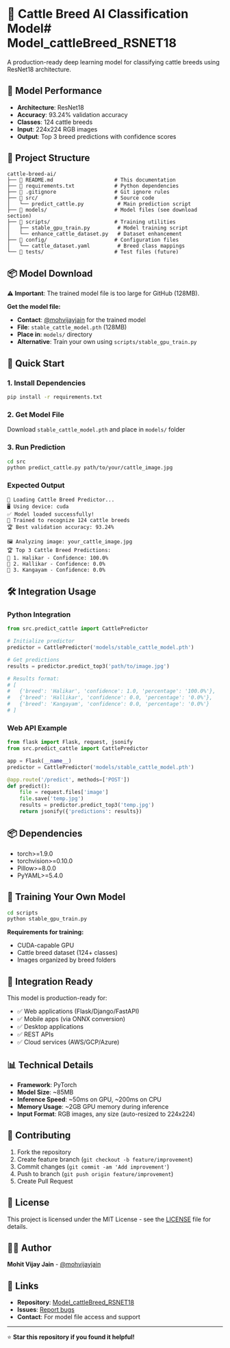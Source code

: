 # 🐄 Cattle Breed AI Classification Model# Model_cattleBreed_RSNET18

A production-ready deep learning model for classifying cattle breeds using ResNet18 architecture.

## 🎯 Model Performance
- **Architecture**: ResNet18
- **Accuracy**: 93.24% validation accuracy  
- **Classes**: 124 cattle breeds
- **Input**: 224x224 RGB images
- **Output**: Top 3 breed predictions with confidence scores

## 📁 Project Structure

```
cattle-breed-ai/
├── 📄 README.md                    # This documentation
├── 📄 requirements.txt             # Python dependencies
├── 📄 .gitignore                   # Git ignore rules
├── 📁 src/                         # Source code
│   └── predict_cattle.py           # Main prediction script
├── 📁 models/                      # Model files (see download section)
├── 📁 scripts/                     # Training utilities
│   ├── stable_gpu_train.py         # Model training script
│   └── enhance_cattle_dataset.py   # Dataset enhancement
├── 📁 config/                      # Configuration files
│   └── cattle_dataset.yaml         # Breed class mappings
└── 📁 tests/                       # Test files (future)
```

## 📦 Model Download

**⚠️ Important**: The trained model file is too large for GitHub (128MB).

**Get the model file:**
- **Contact**: [@mohvijayjain](https://github.com/mohvijayjain) for the trained model
- **File**: `stable_cattle_model.pth` (128MB)
- **Place in**: `models/` directory
- **Alternative**: Train your own using `scripts/stable_gpu_train.py`

## 🚀 Quick Start

### 1. Install Dependencies
```bash
pip install -r requirements.txt
```

### 2. Get Model File
Download `stable_cattle_model.pth` and place in `models/` folder

### 3. Run Prediction
```bash
cd src
python predict_cattle.py path/to/your/cattle_image.jpg
```

### Expected Output
```
🐄 Loading Cattle Breed Predictor...
🖥️ Using device: cuda
✅ Model loaded successfully!
🧠 Trained to recognize 124 cattle breeds
🏆 Best validation accuracy: 93.24%

🖼️ Analyzing image: your_cattle_image.jpg
🏆 Top 3 Cattle Breed Predictions:
🥇 1. Halikar - Confidence: 100.0%
🥈 2. Hallikar - Confidence: 0.0%  
🥉 3. Kangayam - Confidence: 0.0%
```

## 🛠️ Integration Usage

### Python Integration
```python
from src.predict_cattle import CattlePredictor

# Initialize predictor
predictor = CattlePredictor('models/stable_cattle_model.pth')

# Get predictions
results = predictor.predict_top3('path/to/image.jpg')

# Results format:
# [
#   {'breed': 'Halikar', 'confidence': 1.0, 'percentage': '100.0%'},
#   {'breed': 'Hallikar', 'confidence': 0.0, 'percentage': '0.0%'},
#   {'breed': 'Kangayam', 'confidence': 0.0, 'percentage': '0.0%'}
# ]
```

### Web API Example
```python
from flask import Flask, request, jsonify
from src.predict_cattle import CattlePredictor

app = Flask(__name__)
predictor = CattlePredictor('models/stable_cattle_model.pth')

@app.route('/predict', methods=['POST'])
def predict():
    file = request.files['image']
    file.save('temp.jpg')
    results = predictor.predict_top3('temp.jpg')
    return jsonify({'predictions': results})
```

## 📦 Dependencies

- torch>=1.9.0
- torchvision>=0.10.0  
- Pillow>=8.0.0
- PyYAML>=5.4.0

## 🔧 Training Your Own Model

```bash
cd scripts
python stable_gpu_train.py
```

**Requirements for training:**
- CUDA-capable GPU
- Cattle breed dataset (124+ classes)
- Images organized by breed folders

## 🎯 Integration Ready

This model is production-ready for:
- ✅ Web applications (Flask/Django/FastAPI)
- ✅ Mobile apps (via ONNX conversion)  
- ✅ Desktop applications
- ✅ REST APIs
- ✅ Cloud services (AWS/GCP/Azure)

## 📊 Technical Details

- **Framework**: PyTorch
- **Model Size**: ~85MB
- **Inference Speed**: ~50ms on GPU, ~200ms on CPU
- **Memory Usage**: ~2GB GPU memory during inference
- **Input Format**: RGB images, any size (auto-resized to 224x224)

## 🤝 Contributing

1. Fork the repository
2. Create feature branch (`git checkout -b feature/improvement`)
3. Commit changes (`git commit -am 'Add improvement'`)
4. Push to branch (`git push origin feature/improvement`)
5. Create Pull Request

## 📄 License

This project is licensed under the MIT License - see the [LICENSE](LICENSE) file for details.

## 👨‍💻 Author

**Mohit Vijay Jain** - [@mohvijayjain](https://github.com/mohvijayjain)

## 🔗 Links

- **Repository**: [Model_cattleBreed_RSNET18](https://github.com/mohvijayjain/Model_cattleBreed_RSNET18)
- **Issues**: [Report bugs](https://github.com/mohvijayjain/Model_cattleBreed_RSNET18/issues)
- **Contact**: For model file access and support

---

⭐ **Star this repository if you found it helpful!**